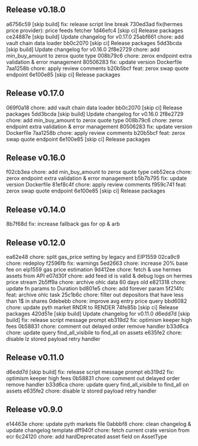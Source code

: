## Release v0.18.0 
 a6756c59 [skip build] fix: release script line break
730ed3ad fix(hermes price provider): price feeds fetcher
1d46efc4 [skip ci] Release packages
ce24887e [skip build] Update changelog for v0.17.0
25abf661 chore: add vault chain data loader
bb0c2070 [skip ci] Release packages
5dd3bcda [skip build] Update changelog for v0.16.0
2f8e2729 chore: add min_buy_amount to zerox quote type
008b79c6 chore: zerox endpoint extra validation & error management
80506283 fix: update version Dockerfile
7aa1258b chore: apply review comments
b20b5bcf feat: zerox swap quote endpoint
6e100e85 [skip ci] Release packages

## Release v0.17.0
069f0a18 chore: add vault chain data loader
bb0c2070 [skip ci] Release packages
5dd3bcda [skip build] Update changelog for v0.16.0
2f8e2729 chore: add min_buy_amount to zerox quote type
008b79c6 chore: zerox endpoint extra validation & error management
80506283 fix: update version Dockerfile
7aa1258b chore: apply review comments
b20b5bcf feat: zerox swap quote endpoint
6e100e85 [skip ci] Release packages

## Release v0.16.0
f02cb3ea chore: add min_buy_amount to zerox quote type
ceb52eca chore: zerox endpoint extra validation & error management
b5b7b795 fix: update version Dockerfile
81ef8c4f chore: apply review comments
f959c741 feat: zerox swap quote endpoint
6e100e85 [skip ci] Release packages

## Release v0.14.0
8b7f68d fix: increase fallback gas for op & arb

## Release v0.12.0
ea62e48 chore: split gas_price setting by legacy and EIP1559
02ca9c9 chore: redeploy
f2596fb fix: warnings
5ed2663 chore: increase 20% base fee on eip1559 gas price estimation
9d412ee chore: fetch & use hermes assets from API
e07d30f chore: add feed id is valid & debug logs on hermes price stream
2b5ff9a chore: archive ohlc data 60 days old
e821318 chore: update fn params to Duration
bd801e5 chore: add forever param
5f214fc feat: archive ohlc task
25c1b6c chore: filter out depositors that have less than 1$ in shares
0debebb chore: improve avg entry price query
bbd6082 chore: update pyth market RNDR to RENDER
74fe85b [skip ci] Release packages
420d51e [skip build] Update changelog for v0.11.0
d6edd7d [skip build] fix: release script message prompt
eb319d2 fix: optimism keeper high fees
0b58831 chore: comment out delayed order remove handler
b33d6ca chore: update query find_all_visibile to find_all on assets
e635fe2 chore: disable lz stored payload retry handler

## Release v0.11.0
d6edd7d [skip build] fix: release script message prompt
eb319d2 fix: optimism keeper high fees
0b58831 chore: comment out delayed order remove handler
b33d6ca chore: update query find_all_visibile to find_all on assets
e635fe2 chore: disable lz stored payload retry handler

## Release v0.9.0
e14463e chore: update pyth markets file
0abbbf8 chore: clean changelog & update changelog template
dff940f chore: fetch current crate version from ecr
6c24120 chore: add hardDeprecated asset field on AssetType
